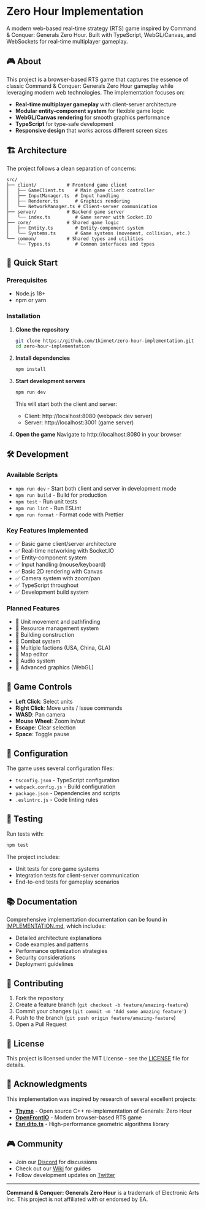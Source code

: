 # Zero Hour Implementation

A modern web-based real-time strategy (RTS) game inspired by Command & Conquer: Generals Zero Hour. Built with TypeScript, WebGL/Canvas, and WebSockets for real-time multiplayer gameplay.

## 🎮 About

This project is a browser-based RTS game that captures the essence of classic Command & Conquer: Generals Zero Hour gameplay while leveraging modern web technologies. The implementation focuses on:

- **Real-time multiplayer gameplay** with client-server architecture
- **Modular entity-component system** for flexible game logic
- **WebGL/Canvas rendering** for smooth graphics performance
- **TypeScript** for type-safe development
- **Responsive design** that works across different screen sizes

## 🏗️ Architecture

The project follows a clean separation of concerns:

```
src/
├── client/           # Frontend game client
│   ├── GameClient.ts    # Main game client controller
│   ├── InputManager.ts  # Input handling
│   ├── Renderer.ts      # Graphics rendering
│   └── NetworkManager.ts # Client-server communication
├── server/           # Backend game server
│   └── index.ts         # Game server with Socket.IO
├── core/             # Shared game logic
│   ├── Entity.ts        # Entity-component system
│   └── Systems.ts       # Game systems (movement, collision, etc.)
└── common/           # Shared types and utilities
    └── Types.ts         # Common interfaces and types
```

## 🚀 Quick Start

### Prerequisites

- Node.js 18+ 
- npm or yarn

### Installation

1. **Clone the repository**
   ```bash
   git clone https://github.com/1kimnet/zero-hour-implementation.git
   cd zero-hour-implementation
   ```

2. **Install dependencies**
   ```bash
   npm install
   ```

3. **Start development servers**
   ```bash
   npm run dev
   ```

   This will start both the client and server:
   - Client: http://localhost:8080 (webpack dev server)
   - Server: http://localhost:3001 (game server)

4. **Open the game**
   Navigate to http://localhost:8080 in your browser

## 🛠️ Development

### Available Scripts

- `npm run dev` - Start both client and server in development mode
- `npm run build` - Build for production
- `npm test` - Run unit tests
- `npm run lint` - Run ESLint
- `npm run format` - Format code with Prettier

### Key Features Implemented

- ✅ Basic game client/server architecture
- ✅ Real-time networking with Socket.IO
- ✅ Entity-component system
- ✅ Input handling (mouse/keyboard)
- ✅ Basic 2D rendering with Canvas
- ✅ Camera system with zoom/pan
- ✅ TypeScript throughout
- ✅ Development build system

### Planned Features

- 🔄 Unit movement and pathfinding
- 🔄 Resource management system
- 🔄 Building construction
- 🔄 Combat system
- 🔄 Multiple factions (USA, China, GLA)
- 🔄 Map editor
- 🔄 Audio system
- 🔄 Advanced graphics (WebGL)

## 🎯 Game Controls

- **Left Click**: Select units
- **Right Click**: Move units / Issue commands
- **WASD**: Pan camera
- **Mouse Wheel**: Zoom in/out
- **Escape**: Clear selection
- **Space**: Toggle pause

## 🔧 Configuration

The game uses several configuration files:

- `tsconfig.json` - TypeScript configuration
- `webpack.config.js` - Build configuration  
- `package.json` - Dependencies and scripts
- `.eslintrc.js` - Code linting rules

## 🧪 Testing

Run tests with:

```bash
npm test
```

The project includes:
- Unit tests for core game systems
- Integration tests for client-server communication
- End-to-end tests for gameplay scenarios

## 📚 Documentation

Comprehensive implementation documentation can be found in [IMPLEMENTATION.md](./IMPLEMENTATION.md), which includes:

- Detailed architecture explanations
- Code examples and patterns
- Performance optimization strategies
- Security considerations
- Deployment guidelines

## 🤝 Contributing

1. Fork the repository
2. Create a feature branch (`git checkout -b feature/amazing-feature`)
3. Commit your changes (`git commit -m 'Add some amazing feature'`)
4. Push to the branch (`git push origin feature/amazing-feature`)
5. Open a Pull Request

## 📄 License

This project is licensed under the MIT License - see the [LICENSE](LICENSE) file for details.

## 🙏 Acknowledgments

This implementation was inspired by research of several excellent projects:

- **[Thyme](https://github.com/TheAssemblyArmada/Thyme)** - Open source C++ re-implementation of Generals: Zero Hour
- **[OpenFrontIO](https://github.com/openfrontio/OpenFrontIO)** - Modern browser-based RTS game
- **[Esri dito.ts](https://github.com/Esri/dito.ts)** - High-performance geometric algorithms library

## 🎮 Community

- Join our [Discord](https://discord.gg/example) for discussions
- Check out our [Wiki](https://github.com/1kimnet/zero-hour-implementation/wiki) for guides
- Follow development updates on [Twitter](https://twitter.com/example)

---

**Command & Conquer: Generals Zero Hour** is a trademark of Electronic Arts Inc. This project is not affiliated with or endorsed by EA.